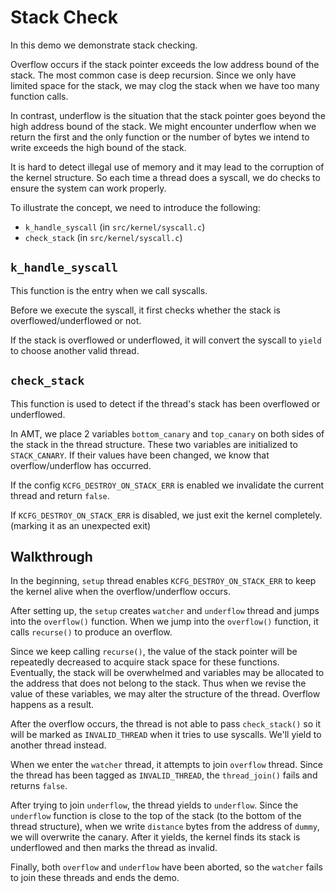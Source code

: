 # Stack Check

In this demo we demonstrate stack checking.

Overflow occurs if the stack pointer exceeds the low address bound of the stack. The most common case is deep recursion. Since we only have limited space for the stack, we may clog the stack when we have too many function calls.

In contrast, underflow is the situation that the stack pointer goes beyond the high address bound of the stack. We might encounter underflow when we return the first and the only function or the number of bytes we intend to write exceeds the high bound of the stack.

It is hard to detect illegal use of memory and it may lead to the corruption of the kernel structure. So each time a thread does a syscall, we do checks to ensure the system can work properly.

To illustrate the concept, we need to introduce the following:

* `k_handle_syscall` (in `src/kernel/syscall.c`)
* `check_stack` (in `src/kernel/syscall.c`)

## `k_handle_syscall`

This function is the entry when we call syscalls.

Before we execute the syscall, it first checks whether the stack is overflowed/underflowed or not.

If the stack is overflowed or underflowed, it will convert the syscall to `yield` to choose another valid thread.

## `check_stack`

This function is used to detect if the thread's stack has been overflowed or underflowed.

In AMT, we place 2 variables `bottom_canary` and `top_canary` on both sides of the stack in the thread structure. These two variables are initialized to `STACK_CANARY`. If their values have been changed, we know that overflow/underflow has occurred.

If the config `KCFG_DESTROY_ON_STACK_ERR` is enabled we invalidate the current thread and return `false`.

If `KCFG_DESTROY_ON_STACK_ERR` is disabled, we just exit the kernel completely. (marking it as an unexpected exit)

## Walkthrough

In the beginning, `setup` thread enables `KCFG_DESTROY_ON_STACK_ERR` to keep the kernel alive when the overflow/underflow occurs.

After setting up, the `setup` creates `watcher` and `underflow` thread and jumps into the `overflow()` function. When we jump into the `overflow()` function, it calls `recurse()` to produce an overflow.

Since we keep calling `recurse()`, the value of the stack pointer will be repeatedly decreased to acquire stack space for these functions. Eventually, the stack will be overwhelmed and variables may be allocated to the address that does not belong to the stack. Thus when we revise the value of these variables, we may alter the structure of the thread. Overflow happens as a result.

After the overflow occurs, the thread is not able to pass `check_stack()` so it will be marked as `INVALID_THREAD` when it tries to use syscalls. We'll yield to another thread instead.

When we enter the `watcher` thread, it attempts to join `overflow` thread. Since the thread has been tagged as `INVALID_THREAD`, the `thread_join()` fails and returns `false`.

After trying to join `underflow`, the thread yields to `underflow`. Since the `underflow` function is close to the top of the stack (to the bottom of the thread structure), when we write `distance` bytes from the address of `dummy`, we will overwrite the canary. After it yields, the kernel finds its stack is underflowed and then marks the thread as invalid.

Finally, both `overflow` and `underflow` have been aborted, so the `watcher` fails to join these threads and ends the demo.
